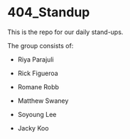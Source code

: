 # 404_Standup
This is the repo for our daily stand-ups.

The group consists of:

- Riya Parajuli

- Rick Figueroa

- Romane Robb

- Matthew Swaney

- Soyoung Lee

- Jacky Koo
